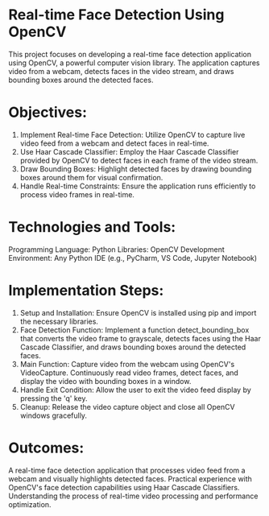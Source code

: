 # Real-time Face Detection Using OpenCV
This project focuses on developing a real-time face detection application using OpenCV, a powerful computer vision library. The application captures video from a webcam, detects faces in the video stream, and draws bounding boxes around the detected faces.

# Objectives:
1. Implement Real-time Face Detection: Utilize OpenCV to capture live video feed from a webcam and detect faces in real-time.
2. Use Haar Cascade Classifier: Employ the Haar Cascade Classifier provided by OpenCV to detect faces in each frame of the video stream.
3. Draw Bounding Boxes: Highlight detected faces by drawing bounding boxes around them for visual confirmation.
4. Handle Real-time Constraints: Ensure the application runs efficiently to process video frames in real-time.

# Technologies and Tools:
Programming Language: Python
Libraries: OpenCV
Development Environment: Any Python IDE (e.g., PyCharm, VS Code, Jupyter Notebook)

# Implementation Steps:
1. Setup and Installation: Ensure OpenCV is installed using pip and import the necessary libraries.
2. Face Detection Function: Implement a function detect_bounding_box that converts the video frame to grayscale, detects faces using the Haar Cascade Classifier, and draws bounding boxes around the detected faces.
3. Main Function: Capture video from the webcam using OpenCV's VideoCapture. Continuously read video frames, detect faces, and display the video with bounding boxes in a window.
4. Handle Exit Condition: Allow the user to exit the video feed display by pressing the 'q' key.
5. Cleanup: Release the video capture object and close all OpenCV windows gracefully.

# Outcomes:
A real-time face detection application that processes video feed from a webcam and visually highlights detected faces.
Practical experience with OpenCV's face detection capabilities using Haar Cascade Classifiers.
Understanding the process of real-time video processing and performance optimization.
